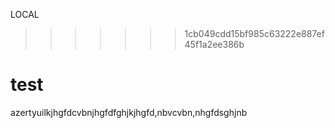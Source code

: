 LOCAL
>>>>>>> 1cb049cdd15bf985c63222e887ef45f1a2ee386b
# test

azertyuilkjhgfdcvbnjhgfdfghjkjhgfd,nbvcvbn,nhgfdsghjnb
